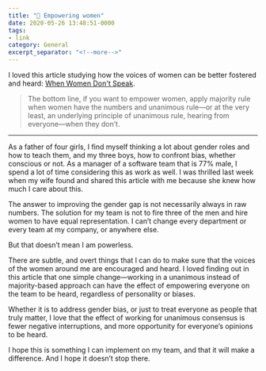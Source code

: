 ```yaml
---
title: "🔗 Empowering women"
date: 2020-05-26 13:48:51-0000
tags:
- link
category: General
excerpt_separator: "<!--more-->"
---
```


I loved this article studying how the voices of women can be better fostered and heard: [When Women Don't Speak](https://magazine.byu.edu/article/when-women-dont-speak/).

> The bottom line, if you want to empower women, apply majority rule when women have the numbers and unanimous rule—or at the very least, an underlying principle of unanimous rule, hearing from everyone—when they don’t.

<!--more-->

***

As a father of four girls, I find myself thinking a lot about gender roles and how to teach them, and my three boys, how to confront bias, whether conscious or not. As a manager of a software team that is 77% male, I spend a lot of time considering this as work as well. I was thrilled last week when my wife found and shared this article with me because she knew how much I care about this.

The answer to improving the gender gap is not necessarily always in raw numbers. The solution for my team is not to fire three of the men and hire women to have equal representation. I can’t change every department or every team at my company, or anywhere else.

But that doesn’t mean I am powerless.

There are subtle, and overt things that I can do to make sure that the voices of the women around me are encouraged and heard. I loved finding out in this article that one simple change—working in a unanimous instead of majority-based approach can have the effect of empowering everyone on the team to be heard, regardless of personality or biases.

Whether it is to address gender bias, or just to treat everyone as people that truly matter, I love that the effect of working for unanimous consensus is fewer negative interruptions, and more opportunity for everyone’s opinions to be heard.

I hope this is something I can implement on my team, and that it will make a difference. And I hope it doesn’t stop there.